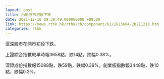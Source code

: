 ```yaml
---
layout: post
title: 內地股市初段下跌
date: 2021-12-10 09:38:49.000000000 +08:00
link: https://news.rthk.hk/rthk/ch/component/k2/1623604-20211210.htm
categories: rthk
---
```


滬深股市在開市初段下跌。

上證綜合指數較早時報3658點，跌14點，跌幅0.38%。

深證成份指數報15088點，跌59點，跌幅0.39%。創業板指數報3448點，跌10點，跌幅0.3%。
